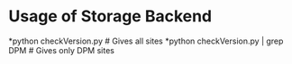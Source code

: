 # Usage of Storage Backend 
  *python checkVersion.py    		# Gives all sites 
  *python checkVersion.py | grep DPM   	# Gives only DPM sites
